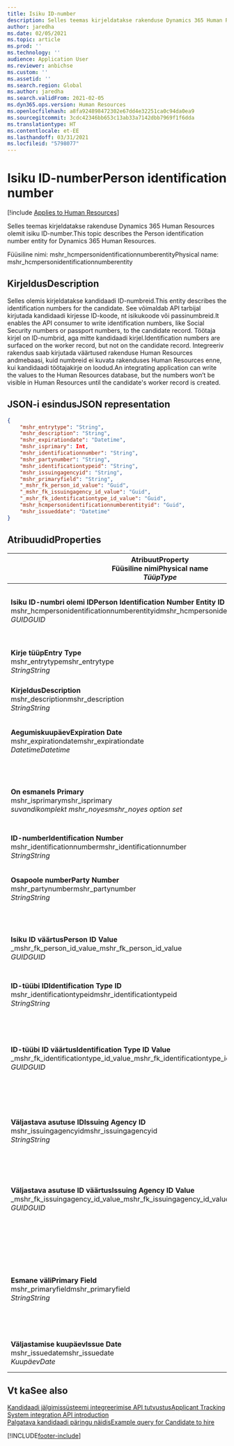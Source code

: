 ```yaml
---
title: Isiku ID-number
description: Selles teemas kirjeldatakse rakenduse Dynamics 365 Human Resources olemit isiku ID-number.
author: jaredha
ms.date: 02/05/2021
ms.topic: article
ms.prod: ''
ms.technology: ''
audience: Application User
ms.reviewer: anbichse
ms.custom: ''
ms.assetid: ''
ms.search.region: Global
ms.author: jaredha
ms.search.validFrom: 2021-02-05
ms.dyn365.ops.version: Human Resources
ms.openlocfilehash: a8fa924898472302e67dd4e32251ca0c94da0ea9
ms.sourcegitcommit: 3cdc42346bb653c13ab33a7142dbb7969f1f6dda
ms.translationtype: HT
ms.contentlocale: et-EE
ms.lasthandoff: 03/31/2021
ms.locfileid: "5798077"
---
```

# <a name="person-identification-number"></a><span data-ttu-id="7e422-103">Isiku ID-number</span><span class="sxs-lookup"><span data-stu-id="7e422-103">Person identification number</span></span>

[!include [Applies to Human Resources](../includes/applies-to-hr.md)]

<span data-ttu-id="7e422-104">Selles teemas kirjeldatakse rakenduse Dynamics 365 Human Resources olemit isiku ID-number.</span><span class="sxs-lookup"><span data-stu-id="7e422-104">This topic describes the Person identification number entity for Dynamics 365 Human Resources.</span></span>

<span data-ttu-id="7e422-105">Füüsiline nimi: mshr_hcmpersonidentificationnumberentity</span><span class="sxs-lookup"><span data-stu-id="7e422-105">Physical name: mshr_hcmpersonidentificationnumberentity</span></span>

## <a name="description"></a><span data-ttu-id="7e422-106">Kirjeldus</span><span class="sxs-lookup"><span data-stu-id="7e422-106">Description</span></span>

<span data-ttu-id="7e422-107">Selles olemis kirjeldatakse kandidaadi ID-numbreid.</span><span class="sxs-lookup"><span data-stu-id="7e422-107">This entity describes the identification numbers for the candidate.</span></span> <span data-ttu-id="7e422-108">See võimaldab API tarbijal kirjutada kandidaadi kirjesse ID-koode, nt isikukoode või passinumbreid.</span><span class="sxs-lookup"><span data-stu-id="7e422-108">It enables the API consumer to write identification numbers, like Social Security numbers or passport numbers, to the candidate record.</span></span> <span data-ttu-id="7e422-109">Töötaja kirjel on ID-numbrid, aga mitte kandidaadi kirjel.</span><span class="sxs-lookup"><span data-stu-id="7e422-109">Identification numbers are surfaced on the worker record, but not on the candidate record.</span></span> <span data-ttu-id="7e422-110">Integreeriv rakendus saab kirjutada väärtused rakenduse Human Resources andmebaasi, kuid numbreid ei kuvata rakenduses Human Resources enne, kui kandidaadi töötajakirje on loodud.</span><span class="sxs-lookup"><span data-stu-id="7e422-110">An integrating application can write the values to the Human Resources database, but the numbers won’t be visible in Human Resources until the candidate's worker record is created.</span></span>

## <a name="json-representation"></a><span data-ttu-id="7e422-111">JSON-i esindus</span><span class="sxs-lookup"><span data-stu-id="7e422-111">JSON representation</span></span>

```json
{
    "mshr_entrytype": "String",
    "mshr_description": "String",
    "mshr_expirationdate": "Datetime",
    "mshr_isprimary": Int,
    "mshr_identificationnumber": "String",
    "mshr_partynumber": "String",
    "mshr_identificationtypeid": "String",
    "mshr_issuingagencyid": "String",
    "mshr_primaryfield": "String",
    "_mshr_fk_person_id_value": "Guid",
    "_mshr_fk_issuingagency_id_value": "Guid",
    "_mshr_fk_identificationtype_id_value": "Guid",
    "mshr_hcmpersonidentificationnumberentityid": "Guid",
    "mshr_issueddate": "Datetime"
}
```

## <a name="properties"></a><span data-ttu-id="7e422-112">Atribuudid</span><span class="sxs-lookup"><span data-stu-id="7e422-112">Properties</span></span>

| <span data-ttu-id="7e422-113">Atribuut</span><span class="sxs-lookup"><span data-stu-id="7e422-113">Property</span></span><br><span data-ttu-id="7e422-114">**Füüsiline nimi**</span><span class="sxs-lookup"><span data-stu-id="7e422-114">**Physical name**</span></span><br><span data-ttu-id="7e422-115">**_Tüüp_**</span><span class="sxs-lookup"><span data-stu-id="7e422-115">**_Type_**</span></span> | <span data-ttu-id="7e422-116">Kasuta</span><span class="sxs-lookup"><span data-stu-id="7e422-116">Use</span></span> | <span data-ttu-id="7e422-117">Kirjeldus</span><span class="sxs-lookup"><span data-stu-id="7e422-117">Description</span></span> |
| --- | --- | --- |
| <span data-ttu-id="7e422-118">**Isiku ID-numbri olemi ID**</span><span class="sxs-lookup"><span data-stu-id="7e422-118">**Person Identification Number Entity ID**</span></span><br><span data-ttu-id="7e422-119">mshr_hcmpersonidentificationnumberentityid</span><span class="sxs-lookup"><span data-stu-id="7e422-119">mshr_hcmpersonidentificationnumberentityid</span></span><br><span data-ttu-id="7e422-120">*GUID*</span><span class="sxs-lookup"><span data-stu-id="7e422-120">*GUID*</span></span> | <span data-ttu-id="7e422-121">Kirjutuskaitstud</span><span class="sxs-lookup"><span data-stu-id="7e422-121">Read-only</span></span><br><span data-ttu-id="7e422-122">Nõutav</span><span class="sxs-lookup"><span data-stu-id="7e422-122">Required</span></span><br><span data-ttu-id="7e422-123">Süsteemi loodud</span><span class="sxs-lookup"><span data-stu-id="7e422-123">System-generated</span></span> | <span data-ttu-id="7e422-124">Isiku ID-numbri kirje kordumatu peamine identifikaator.</span><span class="sxs-lookup"><span data-stu-id="7e422-124">Unique primary identifier for the person identification number record.</span></span> |
| <span data-ttu-id="7e422-125">**Kirje tüüp**</span><span class="sxs-lookup"><span data-stu-id="7e422-125">**Entry Type**</span></span><br><span data-ttu-id="7e422-126">mshr_entrytype</span><span class="sxs-lookup"><span data-stu-id="7e422-126">mshr_entrytype</span></span><br><span data-ttu-id="7e422-127">*String*</span><span class="sxs-lookup"><span data-stu-id="7e422-127">*String*</span></span> | <span data-ttu-id="7e422-128">Loe-kirjuta</span><span class="sxs-lookup"><span data-stu-id="7e422-128">Read-write</span></span><br><span data-ttu-id="7e422-129">Valikuline</span><span class="sxs-lookup"><span data-stu-id="7e422-129">Optional</span></span> | <span data-ttu-id="7e422-130">Vaba väärtus ID-numbri kirjetüübile viitamiseks.</span><span class="sxs-lookup"><span data-stu-id="7e422-130">Free value to reference the type of entry for the identification number.</span></span> |
| <span data-ttu-id="7e422-131">**Kirjeldus**</span><span class="sxs-lookup"><span data-stu-id="7e422-131">**Description**</span></span><br><span data-ttu-id="7e422-132">mshr_description</span><span class="sxs-lookup"><span data-stu-id="7e422-132">mshr_description</span></span><br><span data-ttu-id="7e422-133">*String*</span><span class="sxs-lookup"><span data-stu-id="7e422-133">*String*</span></span> | <span data-ttu-id="7e422-134">Loe-kirjuta</span><span class="sxs-lookup"><span data-stu-id="7e422-134">Read-write</span></span><br><span data-ttu-id="7e422-135">Valikuline</span><span class="sxs-lookup"><span data-stu-id="7e422-135">Optional</span></span> | <span data-ttu-id="7e422-136">ID-numbri kirjeldus.</span><span class="sxs-lookup"><span data-stu-id="7e422-136">The description of the identification number.</span></span> |
| <span data-ttu-id="7e422-137">**Aegumiskuupäev**</span><span class="sxs-lookup"><span data-stu-id="7e422-137">**Expiration Date**</span></span><br><span data-ttu-id="7e422-138">mshr_expirationdate</span><span class="sxs-lookup"><span data-stu-id="7e422-138">mshr_expirationdate</span></span><br><span data-ttu-id="7e422-139">*Datetime*</span><span class="sxs-lookup"><span data-stu-id="7e422-139">*Datetime*</span></span> | <span data-ttu-id="7e422-140">Loe-kirjuta</span><span class="sxs-lookup"><span data-stu-id="7e422-140">Read-write</span></span><br><span data-ttu-id="7e422-141">Valikuline</span><span class="sxs-lookup"><span data-stu-id="7e422-141">Optional</span></span> | <span data-ttu-id="7e422-142">Kuupäev, millal seotud dokumendi ID-number aegub.</span><span class="sxs-lookup"><span data-stu-id="7e422-142">The date on which the identification number or associated document expires.</span></span> |
| <span data-ttu-id="7e422-143">**On esmane**</span><span class="sxs-lookup"><span data-stu-id="7e422-143">**Is Primary**</span></span><br><span data-ttu-id="7e422-144">mshr_isprimary</span><span class="sxs-lookup"><span data-stu-id="7e422-144">mshr_isprimary</span></span><br><span data-ttu-id="7e422-145">*suvandikomplekt mshr_noyes*</span><span class="sxs-lookup"><span data-stu-id="7e422-145">*mshr_noyes option set*</span></span> | <span data-ttu-id="7e422-146">Loe-kirjuta</span><span class="sxs-lookup"><span data-stu-id="7e422-146">Read-write</span></span><br><span data-ttu-id="7e422-147">Valikuline</span><span class="sxs-lookup"><span data-stu-id="7e422-147">Optional</span></span> | <span data-ttu-id="7e422-148">Määratleb, kas ID-number on selle ID-tüübi jaoks isiku esmane kirje.</span><span class="sxs-lookup"><span data-stu-id="7e422-148">Defines whether the identification number is the primary record for the person for this identification type.</span></span> |
| <span data-ttu-id="7e422-149">**ID-number**</span><span class="sxs-lookup"><span data-stu-id="7e422-149">**Identification Number**</span></span><br><span data-ttu-id="7e422-150">mshr_identificationnumber</span><span class="sxs-lookup"><span data-stu-id="7e422-150">mshr_identificationnumber</span></span><br><span data-ttu-id="7e422-151">*String*</span><span class="sxs-lookup"><span data-stu-id="7e422-151">*String*</span></span> | <span data-ttu-id="7e422-152">Loe-kirjuta</span><span class="sxs-lookup"><span data-stu-id="7e422-152">Read-write</span></span><br><span data-ttu-id="7e422-153">Nõutav</span><span class="sxs-lookup"><span data-stu-id="7e422-153">Required</span></span> | <span data-ttu-id="7e422-154">ID-number.</span><span class="sxs-lookup"><span data-stu-id="7e422-154">The identification number.</span></span> |
| <span data-ttu-id="7e422-155">**Osapoole number**</span><span class="sxs-lookup"><span data-stu-id="7e422-155">**Party Number**</span></span><br><span data-ttu-id="7e422-156">mshr_partynumber</span><span class="sxs-lookup"><span data-stu-id="7e422-156">mshr_partynumber</span></span><br><span data-ttu-id="7e422-157">*String*</span><span class="sxs-lookup"><span data-stu-id="7e422-157">*String*</span></span> | <span data-ttu-id="7e422-158">Loe-kirjuta</span><span class="sxs-lookup"><span data-stu-id="7e422-158">Read-write</span></span><br><span data-ttu-id="7e422-159">Nõutav</span><span class="sxs-lookup"><span data-stu-id="7e422-159">Required</span></span> | <span data-ttu-id="7e422-160">ID-numbri omanikuks oleva osapoole (isiku) identifikaator.</span><span class="sxs-lookup"><span data-stu-id="7e422-160">The identifier of the party (person) owning the identification number.</span></span> |
| <span data-ttu-id="7e422-161">**Isiku ID väärtus**</span><span class="sxs-lookup"><span data-stu-id="7e422-161">**Person ID Value**</span></span><br><span data-ttu-id="7e422-162">_mshr_fk_person_id_value</span><span class="sxs-lookup"><span data-stu-id="7e422-162">_mshr_fk_person_id_value</span></span><br><span data-ttu-id="7e422-163">*GUID*</span><span class="sxs-lookup"><span data-stu-id="7e422-163">*GUID*</span></span> | <span data-ttu-id="7e422-164">Kirjutuskaitstud</span><span class="sxs-lookup"><span data-stu-id="7e422-164">Read-only</span></span><br><span data-ttu-id="7e422-165">Nõutav</span><span class="sxs-lookup"><span data-stu-id="7e422-165">Required</span></span><br><span data-ttu-id="7e422-166">Võõrvõti: mshr_dirpersonentityid olemile mshr_dirpersonentity</span><span class="sxs-lookup"><span data-stu-id="7e422-166">Foreign key: mshr_dirpersonentityid of mshr_dirpersonentity entity</span></span> | <span data-ttu-id="7e422-167">Osapoole (isiku) kordumatu identifikaator.</span><span class="sxs-lookup"><span data-stu-id="7e422-167">The unique identifier of the party (person).</span></span> |
| <span data-ttu-id="7e422-168">**ID-tüübi ID**</span><span class="sxs-lookup"><span data-stu-id="7e422-168">**Identification Type ID**</span></span><br><span data-ttu-id="7e422-169">mshr_identificationtypeid</span><span class="sxs-lookup"><span data-stu-id="7e422-169">mshr_identificationtypeid</span></span><br><span data-ttu-id="7e422-170">*String*</span><span class="sxs-lookup"><span data-stu-id="7e422-170">*String*</span></span> | <span data-ttu-id="7e422-171">Loe-kirjuta</span><span class="sxs-lookup"><span data-stu-id="7e422-171">Read-write</span></span><br><span data-ttu-id="7e422-172">Nõutav</span><span class="sxs-lookup"><span data-stu-id="7e422-172">Required</span></span> | <span data-ttu-id="7e422-173">ID-numbri tüüp.</span><span class="sxs-lookup"><span data-stu-id="7e422-173">The type of identification number.</span></span> |
| <span data-ttu-id="7e422-174">**ID-tüübi ID väärtus**</span><span class="sxs-lookup"><span data-stu-id="7e422-174">**Identification Type ID Value**</span></span><br><span data-ttu-id="7e422-175">_mshr_fk_identificationtype_id_value</span><span class="sxs-lookup"><span data-stu-id="7e422-175">_mshr_fk_identificationtype_id_value</span></span><br><span data-ttu-id="7e422-176">*GUID*</span><span class="sxs-lookup"><span data-stu-id="7e422-176">*GUID*</span></span> | <span data-ttu-id="7e422-177">Kirjutuskaitstud</span><span class="sxs-lookup"><span data-stu-id="7e422-177">Read-only</span></span><br><span data-ttu-id="7e422-178">Nõutav</span><span class="sxs-lookup"><span data-stu-id="7e422-178">Required</span></span><br><span data-ttu-id="7e422-179">Võõrvõti: mshr_hcmidentificationtypeentityid olemist mshr_hcmidentificationtypeentity entity</span><span class="sxs-lookup"><span data-stu-id="7e422-179">Foreign key: mshr_hcmidentificationtypeentityid of mshr_hcmidentificationtypeentity entity</span></span> | <span data-ttu-id="7e422-180">ID-tüübi süsteemi loodud kordumatu identifikaator.</span><span class="sxs-lookup"><span data-stu-id="7e422-180">System-generated unique identifier of the identification type.</span></span> |
| <span data-ttu-id="7e422-181">**Väljastava asutuse ID**</span><span class="sxs-lookup"><span data-stu-id="7e422-181">**Issuing Agency ID**</span></span><br><span data-ttu-id="7e422-182">mshr_issuingagencyid</span><span class="sxs-lookup"><span data-stu-id="7e422-182">mshr_issuingagencyid</span></span><br><span data-ttu-id="7e422-183">*String*</span><span class="sxs-lookup"><span data-stu-id="7e422-183">*String*</span></span> | <span data-ttu-id="7e422-184">Loe-kirjuta</span><span class="sxs-lookup"><span data-stu-id="7e422-184">Read-write</span></span><br><span data-ttu-id="7e422-185">Valikuline</span><span class="sxs-lookup"><span data-stu-id="7e422-185">Optional</span></span> | <span data-ttu-id="7e422-186">ID-koodi väljastanud asutus või organisatsioon.</span><span class="sxs-lookup"><span data-stu-id="7e422-186">The agency or organization issuing the identification number.</span></span> |
| <span data-ttu-id="7e422-187">**Väljastava asutuse ID väärtus**</span><span class="sxs-lookup"><span data-stu-id="7e422-187">**Issuing Agency ID Value**</span></span><br><span data-ttu-id="7e422-188">_mshr_fk_issuingagency_id_value</span><span class="sxs-lookup"><span data-stu-id="7e422-188">_mshr_fk_issuingagency_id_value</span></span><br><span data-ttu-id="7e422-189">*GUID*</span><span class="sxs-lookup"><span data-stu-id="7e422-189">*GUID*</span></span> | <span data-ttu-id="7e422-190">Kirjutuskaitstud</span><span class="sxs-lookup"><span data-stu-id="7e422-190">Read-only</span></span><br><span data-ttu-id="7e422-191">Valikuline</span><span class="sxs-lookup"><span data-stu-id="7e422-191">Optional</span></span><br><span data-ttu-id="7e422-192">Võõrvõti: mshr_hcmissuingagencyentityid olemist mshr_hcmissuingagencyentity entity</span><span class="sxs-lookup"><span data-stu-id="7e422-192">Foreign key: mshr_hcmissuingagencyentityid of mshr_hcmissuingagencyentity entity</span></span> | <span data-ttu-id="7e422-193">ID-numbri väljastanud asutuse süsteemi loodud kordumatu identifikaator.</span><span class="sxs-lookup"><span data-stu-id="7e422-193">System-generated unique identifier of the agency issuing the identification number.</span></span> |
| <span data-ttu-id="7e422-194">**Esmane väli**</span><span class="sxs-lookup"><span data-stu-id="7e422-194">**Primary Field**</span></span><br><span data-ttu-id="7e422-195">mshr_primaryfield</span><span class="sxs-lookup"><span data-stu-id="7e422-195">mshr_primaryfield</span></span><br><span data-ttu-id="7e422-196">*String*</span><span class="sxs-lookup"><span data-stu-id="7e422-196">*String*</span></span> | <span data-ttu-id="7e422-197">Kirjutuskaitstud</span><span class="sxs-lookup"><span data-stu-id="7e422-197">Read-only</span></span><br><span data-ttu-id="7e422-198">Nõutav</span><span class="sxs-lookup"><span data-stu-id="7e422-198">Required</span></span> | <span data-ttu-id="7e422-199">Väli, mida kasutatakse üksusekirje esmase ID-na.</span><span class="sxs-lookup"><span data-stu-id="7e422-199">Field to be used as an identifier of the entity record.</span></span> <span data-ttu-id="7e422-200">Osapoole numbri, ID tüübi ID ja ID-numbri kombinatsioon.</span><span class="sxs-lookup"><span data-stu-id="7e422-200">Combination of party number, identification type ID, and identification number.</span></span> |
| <span data-ttu-id="7e422-201">**Väljastamise kuupäev**</span><span class="sxs-lookup"><span data-stu-id="7e422-201">**Issue Date**</span></span><br><span data-ttu-id="7e422-202">mshr_issuedate</span><span class="sxs-lookup"><span data-stu-id="7e422-202">mshr_issuedate</span></span><br><span data-ttu-id="7e422-203">*Kuupäev*</span><span class="sxs-lookup"><span data-stu-id="7e422-203">*Date*</span></span> | <span data-ttu-id="7e422-204">Loe-kirjuta</span><span class="sxs-lookup"><span data-stu-id="7e422-204">Read-write</span></span><br><span data-ttu-id="7e422-205">Valikuline</span><span class="sxs-lookup"><span data-stu-id="7e422-205">Optional</span></span> | <span data-ttu-id="7e422-206">ID-numbri väljastamise kuupäev.</span><span class="sxs-lookup"><span data-stu-id="7e422-206">The date the identification number was issued.</span></span> |

## <a name="see-also"></a><span data-ttu-id="7e422-207">Vt ka</span><span class="sxs-lookup"><span data-stu-id="7e422-207">See also</span></span>

[<span data-ttu-id="7e422-208">Kandidaadi jälgimissüsteemi integreerimise API tutvustus</span><span class="sxs-lookup"><span data-stu-id="7e422-208">Applicant Tracking System integration API introduction</span></span>](hr-admin-integration-ats-api-introduction.md)<br>
[<span data-ttu-id="7e422-209">Palgatava kandidaadi päringu näidis</span><span class="sxs-lookup"><span data-stu-id="7e422-209">Example query for Candidate to hire</span></span>](hr-admin-integration-ats-api-candidate-to-hire-example-query.md)



[!INCLUDE[footer-include](../includes/footer-banner.md)]